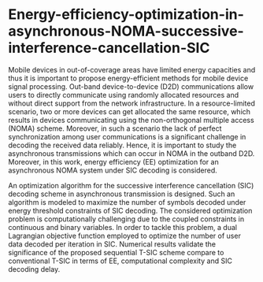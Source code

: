# Energy-efficiency-optimization-in-asynchronous-NOMA-successive-interference-cancellation-SIC

Mobile devices in out-of-coverage areas have limited energy capacities and thus it is important to propose energy-efficient methods for mobile device signal processing. Out-band device-to-device (D2D) communications allow users to directly communicate using randomly allocated resources and without direct support from the network infrastructure. In a resource-limited scenario, two or more devices can get allocated the same resource, which results in devices communicating using the non-orthogonal multiple access (NOMA) scheme. Moreover, in such a scenario the lack of perfect synchronization among user communications is a significant challenge in decoding the received data reliably. Hence, it is important to study the asynchronous transmissions which can occur in NOMA in the outband D2D. Moreover, in this work, energy efficiency (EE) optimization for an asynchronous NOMA system under SIC decoding is considered.

An optimization algorithm for the successive interference cancellation (SIC) decoding scheme in asynchronous transmission is designed. Such an algorithm is modeled to maximize the number of symbols decoded under energy threshold constraints of SIC decoding. The considered optimization problem is computationally challenging due to the coupled constraints in continuous and binary variables. In order to tackle this problem, a dual Lagrangian objective function employed to optimize the number of user data decoded per iteration in SIC. Numerical results validate the significance of the proposed sequential T-SIC scheme compare to conventional T-SIC in terms of EE, computational complexity and SIC decoding delay.
